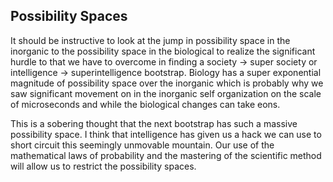 ## Possibility Spaces


It should be instructive to look at the jump in possibility space in the inorganic to the possibility space in the biological to realize the significant hurdle to that we have to overcome in finding a society -> super society or intelligence -> superintelligence bootstrap. Biology has a super exponential magnitude of possibility space over the inorganic which is probably why we saw significant movement on in the inorganic self organization on the scale of microseconds and while the biological changes can take eons.

This is a sobering thought that the next bootstrap has such a massive possibility space. I think that intelligence has given us a hack we can use to short circuit this seemingly unmovable mountain. Our use of the mathematical laws of probability and the mastering of the scientific method will allow us to restrict the possibility spaces.
